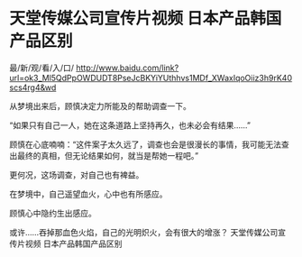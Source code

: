 # 天堂传媒公司宣传片视频 日本产品韩国产品区别

最/新/观/看/入/口/ http://www.baidu.com/link?url=ok3_Ml5QdPpOWDUDT8PseJcBKYiYUthhvs1MDf_XWaxIqoOiiz3h9rK40scs4rg4&wd

从梦境出来后，顾慎决定力所能及的帮助调查一下。

“如果只有自己一人，她在这条道路上坚持再久，也未必会有结果……”

顾慎在心底喃喃：“这件案子太久远了，调查也会是很漫长的事情，我可能无法查出最终的真相，但无论结果如何，就当是帮她一程吧。”

更何况，这场调查，对自己也有裨益。

在梦境中，自己遥望血火，心中也有所感应。

顾慎心中隐约生出感应。

或许……吞掉那血色火焰，自己的光明炽火，会有很大的增涨？
天堂传媒公司宣传片视频 日本产品韩国产品区别

